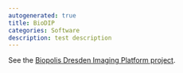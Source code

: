 ```yaml
---
autogenerated: true
title: BioDIP
categories: Software
description: test description
---
```


See the [Biopolis Dresden Imaging Platform project](http://www.biodip.de/wiki/Biopolis_Dresden_Imaging_Platform).
